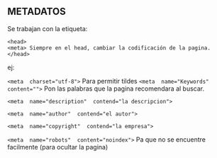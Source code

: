 ## METADATOS

Se trabajan con la etiqueta:

    <head>
    <meta> Siempre en el head, cambiar la codificación de la pagina.
    </head>

ej:

`<meta  charset="utf-8">` Para permitir tildes
`<meta  name="Keywords"  content="">` Pon las palabras que la pagina recomendara al buscar.

    <meta  name="description"  contend="la descripcion">

    <meta  name="author"  contend="el autor">

    <meta  name="copyright"  contend="la empresa">

`<meta  name="robots"  content="noindex">` Pa que no se encuentre facilmente (para ocultar la pagina)
